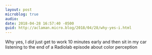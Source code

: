 ```yaml
---
layout: post
microblog: true
audio: 
date: 2018-04-28 16:57:40 -0500
guid: http://aclaman.micro.blog/2018/04/28/why-yes-i.html
---
```

Why yes, I *did* just get to work 10 minutes early and then sit in my car listening to the end of a Radiolab episode about color perception
